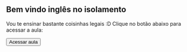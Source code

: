## Bem vindo inglês no isolamento

Vou te ensinar bastante coisinhas legais :D Clique no botão abaixo para acessar a aula:


<button name="button" onclick="window.location.href='https://join.skype.com/wJsAyM3wGktm'">Acessar aula</button>
